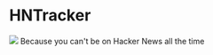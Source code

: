 # HNTracker
[<img src="https://secure.travis-ci.org/jakubtuchol/HNTracker.png" />](http://travis-ci.org/jakubtuchol/HNTracker)
Because you can't be on Hacker News all the time
